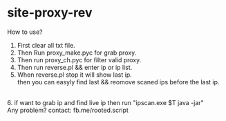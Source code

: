 # site-proxy-rev

 How to use?  </br> 

1. First clear all txt file. </br> 
 2. Then Run  proxy_make.pyc for grab proxy. </br>
 3. Then run proxy_ch.pyc for filter valid proxy. </br>
 4. Then run reverse.pl && enter ip or ip list. </br>
 5. When reverse.pl stop it will show last ip. </br>
 then you can easyly find last && reomove scaned ips before the last ip. </br>
 </br>
6. if want to grab ip and find live ip then run "ipscan.exe $T java -jar"
 </br>
Any problem?  contact: fb.me/rooted.script 
